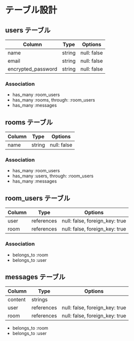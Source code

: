 # テーブル設計  

## users テーブル  

|Column|Type|Options|
|---|---|---|
|name|string|null: false|
|email|string|null: false|
|encrypted_password|string|null: false|

### Association

- has_many :room_users
- has_many :rooms, through: :room_users
- has_many :messages

## rooms テーブル  

|Column|Type|Options|
|---|---|---|
|name|string|null: false|

### Association

- has_many :room_users
- has_many :users, through: :room_users
- has_many :messages

## room_users テーブル

|Column|Type|Options|
|---|---|---|
|user|references|null: false, foreign_key: true|
|room|references|null: false, foreign_key: true|

### Association

- belongs_to :room
- belongs_to :user

## messages テーブル

|Column|Type|Options|
|---|---|---|
|content|strings||
|user|references|null: false, foreign_key: true|
|room|references|null: false, foreign_key: true|

- belongs_to :room
- belongs_to :user
